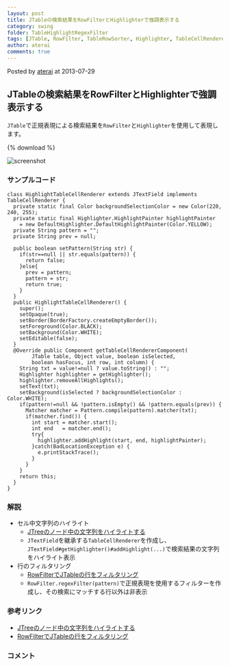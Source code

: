 ```yaml
---
layout: post
title: JTableの検索結果をRowFilterとHighlighterで強調表示する
category: swing
folder: TableHighlightRegexFilter
tags: [JTable, RowFilter, TableRowSorter, Highlighter, TableCellRenderer, JTextField, Pattern, Matcher]
author: aterai
comments: true
---
```


Posted by [aterai](http://terai.xrea.jp/aterai.html) at 2013-07-29

## JTableの検索結果をRowFilterとHighlighterで強調表示する
`JTable`で正規表現による検索結果を`RowFilter`と`Highlighter`を使用して表現します。

{% download %}

![screenshot](https://lh3.googleusercontent.com/-9b6L1m5fhBk/UfUzbWaYGtI/AAAAAAAABw8/xhrIa_pJXls/s800/TableHighlightRegexFilter.png)

### サンプルコード
<pre class="prettyprint"><code>class HighlightTableCellRenderer extends JTextField implements TableCellRenderer {
  private static final Color backgroundSelectionColor = new Color(220, 240, 255);
  private static final Highlighter.HighlightPainter highlightPainter
    = new DefaultHighlighter.DefaultHighlightPainter(Color.YELLOW);
  private String pattern = "";
  private String prev = null;

  public boolean setPattern(String str) {
    if(str==null || str.equals(pattern)) {
      return false;
    }else{
      prev = pattern;
      pattern = str;
      return true;
    }
  }
  public HighlightTableCellRenderer() {
    super();
    setOpaque(true);
    setBorder(BorderFactory.createEmptyBorder());
    setForeground(Color.BLACK);
    setBackground(Color.WHITE);
    setEditable(false);
  }
  @Override public Component getTableCellRendererComponent(
        JTable table, Object value, boolean isSelected,
        boolean hasFocus, int row, int column) {
    String txt = value!=null ? value.toString() : "";
    Highlighter highlighter = getHighlighter();
    highlighter.removeAllHighlights();
    setText(txt);
    setBackground(isSelected ? backgroundSelectionColor : Color.WHITE);
    if(pattern!=null &amp;&amp; !pattern.isEmpty() &amp;&amp; !pattern.equals(prev)) {
      Matcher matcher = Pattern.compile(pattern).matcher(txt);
      if(matcher.find()) {
        int start = matcher.start();
        int end   = matcher.end();
        try{
          highlighter.addHighlight(start, end, highlightPainter);
        }catch(BadLocationException e) {
          e.printStackTrace();
        }
      }
    }
    return this;
  }
}
</code></pre>

### 解説
- セル中文字列のハイライト
    - [JTreeのノード中の文字列をハイライトする](http://terai.xrea.jp/Swing/HighlightWordInNode.html)
    - `JTextField`を継承する`TableCellRenderer`を作成し、`JTextField#getHighlighter()#addHighlight(...)`で検索結果の文字列をハイライト表示
- 行のフィルタリング
    - [RowFilterでJTableの行をフィルタリング](http://terai.xrea.jp/Swing/RowFilter.html)
    - `RowFilter.regexFilter(pattern)`で正規表現を使用するフィルターを作成し、その検索にマッチする行以外は非表示

<!-- dummy comment line for breaking list -->

### 参考リンク
- [JTreeのノード中の文字列をハイライトする](http://terai.xrea.jp/Swing/HighlightWordInNode.html)
- [RowFilterでJTableの行をフィルタリング](http://terai.xrea.jp/Swing/RowFilter.html)

<!-- dummy comment line for breaking list -->

### コメント
